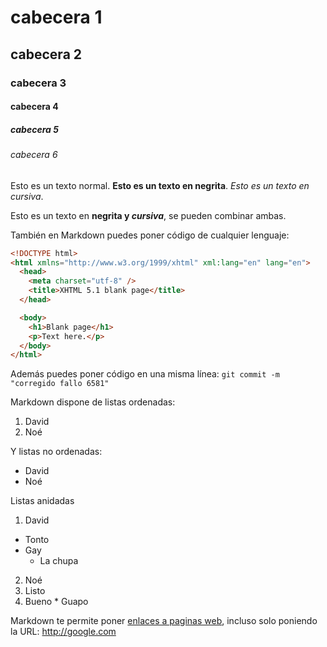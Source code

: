 # cabecera 1
## cabecera 2
### cabecera 3
#### cabecera 4
##### cabecera 5
###### cabecera 6

Esto es un texto normal. **Esto es un texto en negrita**. *Esto es un texto en cursiva*.

Esto es un texto en **negrita y _cursiva_**, se pueden combinar ambas.

También en Markdown puedes poner código de cualquier lenguaje:

```html
<!DOCTYPE html>
<html xmlns="http://www.w3.org/1999/xhtml" xml:lang="en" lang="en">
  <head>
    <meta charset="utf-8" />
    <title>XHTML 5.1 blank page</title>
  </head>

  <body>
    <h1>Blank page</h1>
    <p>Text here.</p>
  </body>
</html>
```

Además puedes poner código en una misma línea: `git commit -m "corregido fallo 6581"`

Markdown dispone de listas ordenadas:

1. David
2. Noé

Y listas no ordenadas:

* David
* Noé

Listas anidadas

1. David
  * Tonto
  * Gay
    * La chupa
    
2. Noé
  1. Listo
  2. Bueno
    * Guapo

Markdown te permite poner [enlaces a paginas web](http://github.com), incluso solo poniendo la URL: http://google.com
